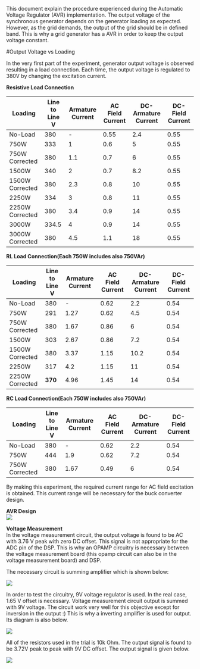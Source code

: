 This document explain the procedure experienced during the Automatic Voltage Regulator (AVR) implementation. The output voltage of the synchronous generator depends on the generator loading as expected. However, as the grid demands, the output of the grid should be in defined band. This is why a grid generator has a AVR in order to keep the output voltage constant. 

#Output Voltage vs Loading  

In the very first part of the experiment, generator output voltage is observed resulting in a load connection. Each time, the output voltage is regulated to 380V by changing the excitation current. 

**Resistive Load Connection**  

|     Loading   | Line to Line V | Armature Current |AC Field Current| DC-Armature Current|DC-Field Current|
|---------------|----------------|------------------|----------------|--------------------|----------------|
|No-Load        | 380            |-                 |0.55            |2.4                 |0.55            |
|750W           | 333            |1                 |0.6             |5                   |0.55            |
|750W Corrected | 380            |1.1               |0.7             |6                   |0.55            |
|1500W          | 340            |2                 |0.7             |8.2                 |0.55            |
|1500W Corrected| 380            |2.3               |0.8             |10                  |0.55            |
|2250W          | 334            |3                 |0.8             |11                  |0.55            |
|2250W Corrected| 380            |3.4               |0.9             |14                  |0.55            |
|3000W          | 334.5          |4                 |0.9             |14                  |0.55            |
|3000W Corrected| 380            |4.5               |1.1             |18                  |0.55            |  

**RL Load Connection(Each 750W includes also 750VAr)**  

|     Loading   | Line to Line V | Armature Current |AC Field Current| DC-Armature Current|DC-Field Current|
|---------------|----------------|------------------|----------------|--------------------|----------------|
|No-Load        | 380            |-                 |0.62            |2.2                 |0.54            |
|750W           | 291            |1.27              |0.62            |4.5                 |0.54            |
|750W Corrected | 380            |1.67              |0.86            |6                   |0.54            |
|1500W          | 303            |2.67              |0.86            |7.2                 |0.54            |
|1500W Corrected| 380            |3.37              |1.15            |10.2                |0.54            |
|2250W          | 317            |4.2               |1.15            |11                  |0.54            |
|2250W Corrected| **370**        |4.96              |1.45            |14                  |0.54            |  

**RC Load Connection(Each 750W includes also 750VAr)**  

|     Loading   | Line to Line V | Armature Current |AC Field Current| DC-Armature Current|DC-Field Current|
|---------------|----------------|------------------|----------------|--------------------|----------------|
|No-Load        | 380            |-                 |0.62            |2.2                 |0.54            |
|750W           | 444            |1.9               |0.62            |7.2                 |0.54            |
|750W Corrected | 380            |1.67              |0.49            |6                   |0.54            |  

By making this experiment, the required current range for AC field excitation is obtained. This current range will be necessary for the buck converter design.

**AVR Design**  
![](/Images/AVR_Design.jpg)

**Voltage Measurement**  
In the voltage measurement circuit, the output voltage is found to be AC with 3.76 V peak with zero DC offset. This signal is not appropriate for the ADC pin of the DSP. This is why an OPAMP circuitry is necessary between the voltage measurement board (this opamp circuit can also be in the voltage measurement board) and DSP.  

The necessary circuit is summing amplifier which is shown below: 

![](https://i.stack.imgur.com/hT3cp.gif)  

In order to test the circuitry, 9V voltage regulator is used. In the real case, 1.65 V offset is necessary. Voltage measurement circuit output is summed with 9V voltage. The circuit work very well for this objective except for inversion in the output :) This is why a inverting amplifier is used for output. Its diagram is also below. 

![](https://www.eecs.tufts.edu/~dsculley/tutorial/opamps/invertingAmp.JPG)  

All of the resistors used in the trial is 10k Ohm. The output signal is found to be 3.72V peak to peak with 9V DC offset. The output signal is given below. 

![](/Images/opampoutput.JPG)

